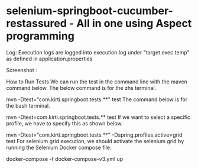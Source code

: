 # selenium-springboot-cucumber-restassured - All in one using Aspect programming 

Log:
Execution logs are logged into execution.log under "target.exec.temp" as defined in application.properties 

Screenshot :

How to Run Tests
We can run the test in the command line with the maven command below. The below command is for the zhs terminal.

mvn -Dtest="com.kirti.springboot.tests.**" test
The command below is for the bash terminal.

mvn -Dtest=com.kirti.springboot.tests.** test
If we want to select a specific profile, we have to specify this as shown below.

mvn -Dtest="com.kirti.springboot.tests.**" -Dspring.profiles.active=grid test
For selenium grid execution, we should activate the selenium grid by running the Selenium Docker compose file.

docker-compose -f docker-compose-v3.yml up
